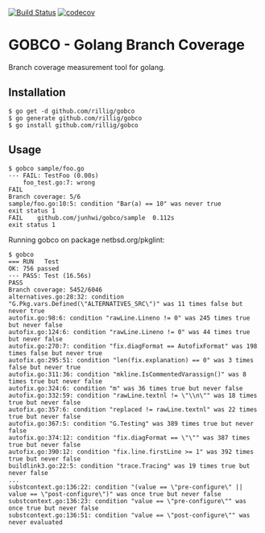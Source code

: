 [![Build Status](https://travis-ci.com/rillig/gobco.svg?branch=master)](https://travis-ci.com/rillig/gobco)
[![codecov](https://codecov.io/gh/rillig/gobco/branch/master/graph/badge.svg)](https://codecov.io/gh/rillig/gobco)

# GOBCO - Golang Branch Coverage

Branch coverage measurement tool for golang.

## Installation

```text
$ go get -d github.com/rillig/gobco
$ go generate github.com/rillig/gobco
$ go install github.com/rillig/gobco
```

## Usage

```text
$ gobco sample/foo.go
--- FAIL: TestFoo (0.00s)
    foo_test.go:7: wrong
FAIL
Branch coverage: 5/6
sample/foo.go:10:5: condition "Bar(a) == 10" was never true
exit status 1
FAIL    github.com/junhwi/gobco/sample  0.112s
exit status 1
```

Running gobco on package netbsd.org/pkglint:

```text
$ gobco
=== RUN   Test
OK: 756 passed
--- PASS: Test (16.56s)
PASS
Branch coverage: 5452/6046
alternatives.go:28:32: condition "G.Pkg.vars.Defined(\"ALTERNATIVES_SRC\")" was 11 times false but never true
autofix.go:98:6: condition "rawLine.Lineno != 0" was 245 times true but never false
autofix.go:124:6: condition "rawLine.Lineno != 0" was 44 times true but never false
autofix.go:270:7: condition "fix.diagFormat == AutofixFormat" was 198 times false but never true
autofix.go:295:51: condition "len(fix.explanation) == 0" was 3 times false but never true
autofix.go:311:36: condition "mkline.IsCommentedVarassign()" was 8 times true but never false
autofix.go:324:6: condition "m" was 36 times true but never false
autofix.go:332:59: condition "rawLine.textnl != \"\\n\"" was 18 times true but never false
autofix.go:357:6: condition "replaced != rawLine.textnl" was 22 times true but never false
autofix.go:367:5: condition "G.Testing" was 389 times true but never false
autofix.go:374:12: condition "fix.diagFormat == \"\"" was 387 times true but never false
autofix.go:390:12: condition "fix.line.firstLine >= 1" was 392 times true but never false
buildlink3.go:22:5: condition "trace.Tracing" was 19 times true but never false
...
substcontext.go:136:22: condition "(value == \"pre-configure\" || value == \"post-configure\")" was once true but never false
substcontext.go:136:23: condition "value == \"pre-configure\"" was once true but never false
substcontext.go:136:51: condition "value == \"post-configure\"" was never evaluated
```
